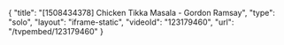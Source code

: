 {
    "title": "[1508434378] Chicken Tikka Masala - Gordon Ramsay",
    "type": "solo",
    "layout": "iframe-static",
    "videoId": "123179460",
    "url": "\/tvpembed\/123179460"
}